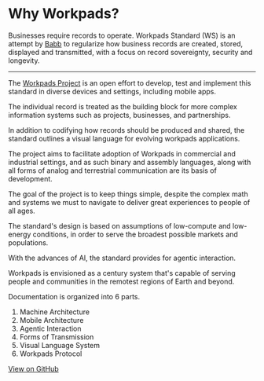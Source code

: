 # Why Workpads?

Businesses require records to operate. Workpads Standard (WS) is an attempt by [Babb](https://babb.tel/) to regularize how business records are created, stored, displayed and transmitted, with a focus on record sovereignty, security and longevity.

***

The [Workpads Project](https://www.workpads.org/) is an open effort to develop, test and implement this standard in diverse devices and settings, including mobile apps.

The individual record is treated as the building block for more complex information systems such as projects, businesses, and partnerships.

In addition to codifying how records should be produced and shared, the standard outlines a visual language for evolving workpads applications.

The project aims to facilitate adoption of Workpads in commercial and industrial settings, and as such binary and assembly languages, along with all forms of analog and terrestrial communication are its basis of development.

The goal of the project is to keep things simple, despite the complex  math and systems we must to navigate to deliver great experiences to people of all ages.

The standard's design is based on assumptions of low-compute and low-energy conditions, in order to serve the broadest possible markets and populations.

With the advances of AI, the standard provides for agentic interaction.

Workpads is envisioned as a century system that's capable of serving people and communities in the remotest regions of Earth and beyond.

Documentation is organized into 6 parts.

1. Machine Architecture
2. Mobile Architecture
3. Agentic Interaction
4. Forms of Transmission
5. Visual Language System
6. Workpads Protocol

[View on GitHub](https://github.com/babbworks/workpadsproject)



